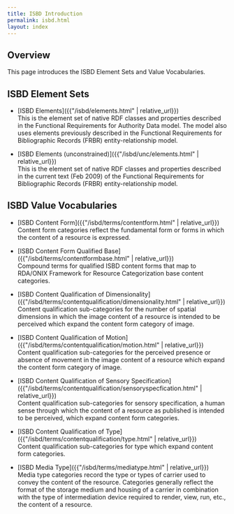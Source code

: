```yaml
---
title: ISBD Introduction
permalink: isbd.html
layout: index
---
```


## Overview

This page introduces the ISBD Element Sets and Value Vocabularies.

## ISBD Element Sets

* [ISBD Elements]({{"/isbd/elements.html" | relative_url}})  
  This is the element set of native RDF classes and properties described in the Functional Requirements for Authority Data model. The model also uses elements previously described in the Functional Requirements for Bibliographic Records (FRBR) entity-relationship model.

* [ISBD Elements (unconstrained)]({{"/isbd/unc/elements.html" | relative_url}})  
  This is the element set of native RDF classes and properties described in the current text (Feb 2009) of the Functional Requirements for Bibliographic Records (FRBR) entity-relationship model.

## ISBD Value Vocabularies

* [ISBD Content Form]({{"/isbd/terms/contentform.html" | relative_url}})  
  Content form categories reflect the fundamental form or forms in which the content of a resource is expressed.

* [ISBD Content Form Qualified Base]({{"/isbd/terms/contentformbase.html" | relative_url}})  
  Compound terms for qualified ISBD content forms that map to RDA/ONIX Framework for Resource Categorization base content categories.

* [ISBD Content Qualification of Dimensionality]({{"/isbd/terms/contentqualification/dimensionality.html" | relative_url}})  
  Content qualification sub-categories for the number of spatial dimensions in which the image content of a resource is intended to be perceived which expand the content form category of image.

* [ISBD Content Qualification of Motion]({{"/isbd/terms/contentqualification/motion.html" | relative_url}})  
  Content qualification sub-categories for the perceived presence or absence of movement in the image content of a resource which expand the content form category of image.

* [ISBD Content Qualification of Sensory Specification]({{"/isbd/terms/contentqualification/sensoryspecfication.html" | relative_url}})  
  Content qualification sub-categories for sensory specification, a human sense through which the content of a resource as published is intended to be perceived, which expand content form categories.

* [ISBD Content Qualification of Type]({{"/isbd/terms/contentqualification/type.html" | relative_url}})  
  Content qualification sub-categories for type which expand content form categories.

* [ISBD Media Type]({{"/isbd/terms/mediatype.html" | relative_url}})  
  Media type categories record the type or types of carrier used to convey the content of the resource. Categories generally reflect the format of the storage medium and housing of a carrier in combination with the type of intermediation device required to render, view, run, etc., the content of a resource.
